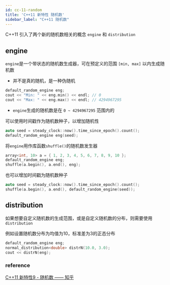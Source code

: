 ```yaml
---
id: cc-11-random
title: 'C++11 新特性 随机数'
sidebar_label: "C++11 随机数"
---
```


C++11 引入了两个新的随机数相关的概念 `engine` 和 `distribution`

## engine
`engine`是一个带状态的随机数生成器，可在预定义的范围 `[min, max]` 以内生成随机数
- 并不是真的随机，是一种伪随机

``` cpp
default_random_engine eng;
cout << "Min: " << eng.min() << endl; // 0
cout << "Max: " << eng.max() << endl; // 4294967295
```
- `engine`生成的随机数是在 `0 ~ 4294967295` 范围内的

可以使用时间戳作为随机数种子，以增加随机性

``` cpp
auto seed = steady_clock::now().time_since_epoch().count();
default_random_engine eng(seed);
```

将`engine`用作库函数`shuffle()`的随机数发生器

``` cpp
array<int, 10> a = { 1, 2, 3, 4, 5, 6, 7, 8, 9, 10 };
default_random_engine eng;
shuffle(a.begin(), a.end(), eng);
```

也可以增加时间戳为随机数种子
``` cpp
auto seed = steady_clock::now().time_since_epoch().count(); 
shuffle(a.begin(), a.end(), default_random_engine(seed));
```

## distribution
如果想要自定义随机数的生成范围，或是自定义随机数的分布，则需要使用`distribution`

例如设置随机数分布为均值为10，标准差为3的正态分布

``` cpp
default_random_engine eng;
normal_distribution<double> distrN(10.0, 3.0);
cout << distrN(eng);
```

### reference
[C++11 新特性9 - 随机数 —— 知乎](https://zhuanlan.zhihu.com/p/112577796)